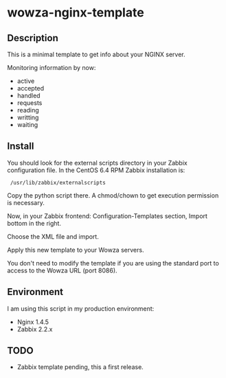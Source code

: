 wowza-nginx-template
=====================

Description
-----------

This is a minimal template to get info about your NGINX server.

Monitoring information by now:

* active
* accepted
* handled
* requests
* reading
* writting
* waiting


Install
-------

You should look for the external scripts directory in your Zabbix configuration file. 
In the CentOS 6.4 RPM Zabbix installation is: 

``` 
 /usr/lib/zabbix/externalscripts 
```

Copy the python script there. A chmod/chown to get execution permission is necessary.

Now, in your Zabbix frontend: Configuration-Templates section, Import bottom in the right.

Choose the XML file and import.

Apply this new template to your Wowza servers. 

You don't need to modify the template if you are using the standard port to access to the Wowza URL (port 8086).

Environment
-----------

I am using this script in my production environment:

* Nginx 1.4.5
* Zabbix 2.2.x


TODO
----

* Zabbix template pending, this a first release.

